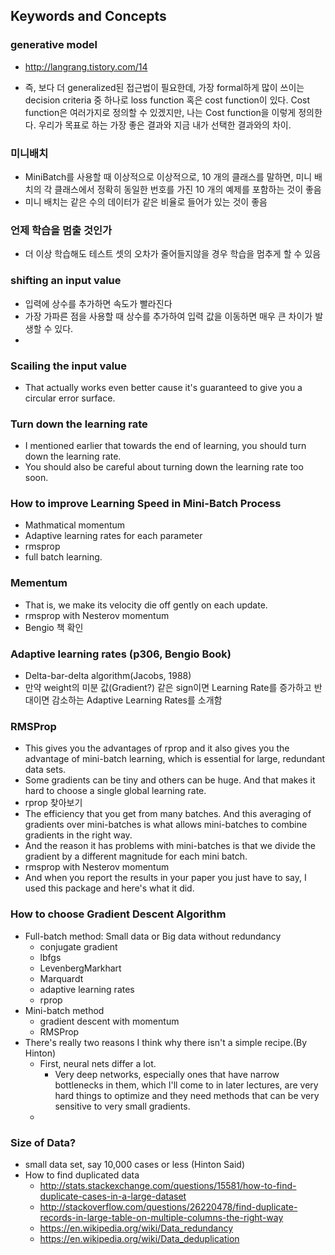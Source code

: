 ## Keywords and Concepts

### generative model
- http://langrang.tistory.com/14

- 즉, 보다 더 generalized된 접근법이 필요한데, 가장 formal하게 많이 쓰이는 decision criteria 중 하나로 loss function 혹은 cost function이 있다. Cost function은 여러가지로 정의할 수 있겠지만, 나는 Cost function을 이렇게 정의한다. 우리가 목표로 하는 가장 좋은 결과와 지금 내가 선택한 결과와의 차이. 


### 미니배치
- MiniBatch를 사용할 때 이상적으로 이상적으로, 10 개의 클래스를 말하면, 미니 배치의 각 클래스에서 정확히 동일한 번호를 가진 10 개의 예제를 포함하는 것이 좋음
- 미니 배치는 같은 수의 데이터가 같은 비율로 들어가 있는 것이 좋음

### 언제 학습을 멈출 것인가
- 더 이상 학습해도 테스트 셋의 오차가 줄어들지않을 경우 학습을 멈추게 할 수 있음

### shifting an input value
- 입력에 상수를 추가하면 속도가 빨라진다
- 가장 가파른 점을 사용할 때 상수를 추가하여 입력 값을 이동하면 매우 큰 차이가 발생할 수 있다.
- 

### Scailing the input value
- That actually works even better cause it's guaranteed to give you a circular error surface. 

### Turn down the learning rate
- I mentioned earlier that towards the end of learning, you should turn down the learning rate. 
- You should also be careful about turning down the learning rate too soon. 

### How to improve Learning Speed in Mini-Batch Process
- Mathmatical momentum
- Adaptive learning rates for each parameter
- rmsprop
- full batch learning. 

### Mementum
- That is, we make its velocity die off gently on each update. 
- rmsprop with Nesterov momentum
- Bengio 책 확인

### Adaptive learning rates (p306, Bengio Book)
- Delta-bar-delta algorithm(Jacobs, 1988)
- 만약 weight의 미분 값(Gradient?) 같은 sign이면 Learning Rate를 증가하고 반대이면 감소하는 Adaptive Learning Rates를 소개함

### RMSProp
- This gives you the advantages of rprop and it also gives you the advantage of mini-batch learning, which is essential for large, redundant data sets.
- Some gradients can be tiny and others can be huge. And that makes it hard to choose a single global learning rate. 
- rprop 찾아보기
- The efficiency that you get from many batches. And this averaging of gradients over mini-batches is what allows mini-batches to combine gradients in the right way. 
- And the reason it has problems with mini-batches is that we divide the gradient by a different magnitude for each mini batch.
- rmsprop with Nesterov momentum
- And when you report the results in your paper you just have to say, I used this package and here's what it did. 

### How to choose Gradient Descent Algorithm
- Full-batch method: Small data or Big data without redundancy 
    - conjugate gradient
    - lbfgs
    - LevenbergMarkhart
    - Marquardt
    - adaptive learning rates
    - rprop
- Mini-batch method
    - gradient descent with momentum
    - RMSProp
- There's really two reasons I think why there isn't a simple recipe.(By Hinton)
    - First, neural nets differ a lot.
        - Very deep networks, especially ones that have narrow bottlenecks in them, which I'll come to in later lectures, are very hard things to optimize and they need methods that can be very sensitive to very small gradients.
    - 


### Size of Data?
- small data set, say 10,000 cases or less (Hinton Said)
- How to find duplicated data
    - http://stats.stackexchange.com/questions/15581/how-to-find-duplicate-cases-in-a-large-dataset
    - http://stackoverflow.com/questions/26220478/find-duplicate-records-in-large-table-on-multiple-columns-the-right-way
    - https://en.wikipedia.org/wiki/Data_redundancy
    - https://en.wikipedia.org/wiki/Data_deduplication
